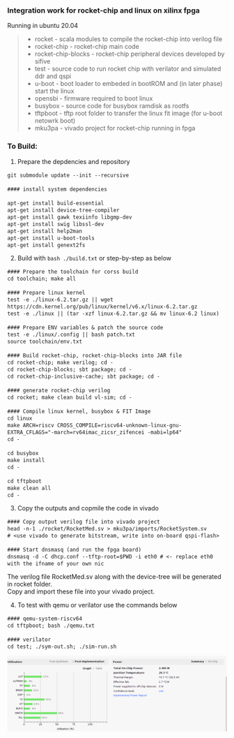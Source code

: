### Integration work for rocket-chip and linux on xilinx fpga

Running in ubuntu 20.04

> - rocket - scala modules to compile the rocket-chip into verilog file
> - rocket-chip - rocket-chip main code
> - rocket-chip-blocks - rocket-chip peripheral devices developed by sifive
> - test - source code to run rocket chip with verilator and simulated ddr and qspi
> - u-boot - boot loader to embeded in bootROM and (in later phase) start the linux
> - opensbi - firmware required to boot linux
> - busybox - source code for busybox ramdisk as rootfs
> - tftpboot - tftp root folder to transfer the linux fit image (for u-boot netowrk boot)
> - mku3pa - vivado project for rocket-chip running in fpga

### To Build:
1) Prepare the depdencies and repository
  ```
  git submodule update --init --recursive
  
  #### install system dependencies 
  
  apt-get install build-essential 
  apt-get install device-tree-compiler
  apt-get install gawk texiinfo libgmp-dev
  apt-get install swig libssl-dev
  apt-get install help2man
  apt-get install u-boot-tools
  apt-get install genext2fs
  ```
2) Build with `bash ./build.txt` or step-by-step as below
  ```
  #### Prepare the toolchain for corss build
  cd toolchain; make all

  #### Prepare linux kernel
  test -e ./linux-6.2.tar.gz || wget https://cdn.kernel.org/pub/linux/kernel/v6.x/linux-6.2.tar.gz
  test -e ./linux || (tar -xzf linux-6.2.tar.gz && mv linux-6.2 linux)

  #### Prepare ENV variables & patch the source code
  test -e ./linux/.config || bash patch.txt
  source toolchain/env.txt

  #### Build rocket-chip, rocket-chip-blocks into JAR file
  cd rocket-chip; make verilog; cd -
  cd rocket-chip-blocks; sbt package; cd -
  cd rocket-chip-inclusive-cache; sbt package; cd -

  #### generate rocket-chip verilog
  cd rocket; make clean build vl-sim; cd -

  #### Compile linux kernel, busybox & FIT Image
  cd linux
  make ARCH=riscv CROSS_COMPILE=riscv64-unknown-linux-gnu- EXTRA_CFLAGS="-march=rv64imac_zicsr_zifencei -mabi=lp64"
  cd -

  cd busybox
  make install
  cd -

  cd tftpboot
  make clean all
  cd -
  ```

3) Copy the outputs and copmile the code in vivado
  ```
  #### Copy output verilog file into vivado project
  head -n-1 ./rocket/RocketMed.sv > mku3pa/imports/RocketSystem.sv
  # <use vivado to generate bitstream, write into on-board qspi-flash>
  
  #### Start dnsmasq (and run the fpga board)
  dnsmasq -d -C dhcp.conf --tftp-root=$PWD -i eth0 # <- replace eth0 with the ifname of your own nic 
  ```

  The verilog file RocketMed.sv along with the device-tree will be generated in rocket folder.  
  Copy and import these file into your vivado project.

4) To test with qemu or verilator use the commands below
  ```
  #### qemu-system-riscv64
  cd tftpboot; bash ./qemu.txt

  #### verilator
  cd test; ./sym-out.sh; ./sim-run.sh
  ```
  
  ![](/doc/RocketMed-Resource-Usage.png?raw=true)

